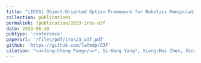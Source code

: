 ```yaml
---
title: "[IROS] Object-Oriented Option Framework for Robotics Manipulation in Clutter"
collection: publications
permalink: /publication/2023-iros-o3f
date: 2023-06-30
pubtype: 'conference'
paperurl: '/files/pdf/iros23_o3f.pdf'
github: 'https://github.com/lafmdp/O3F'
citation: "<u>Jing-Cheng Pang</u>*, Si-Hang Yang*, Xiong-Hui Chen, Xinyu Yang, Yang Yu, Mas Ma, Ziqi Guo, Howard Yang and Bill Huang. <i>Object-Oriented Option Framework for Robotics Manipulation in Clutter. </i> In: <b>IROS</b> (Oral), 2023."
---
```

